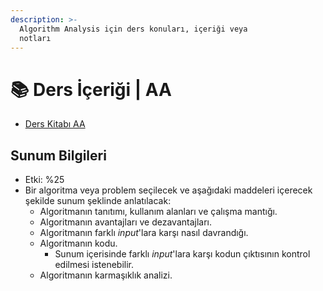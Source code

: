 ```yaml
---
description: >-
  Algorithm Analysis için ders konuları, içeriği veya
  notları
---
```


# 📚 Ders İçeriği \| AA

<!--YPackage.YGitbookIntegration-tarafından-otomatik-oluşturulmuştur-->

- [Ders Kitabı AA](Ders%20Kitab%C4%B1%20AA.pdf)

<!--YPackage.YGitbookIntegration-tarafından-otomatik-oluşturulmuştur-->

## Sunum Bilgileri

- Etki: %25
- Bir algoritma veya problem seçilecek ve aşağıdaki maddeleri içerecek şekilde sunum şeklinde anlatılacak:
  - Algoritmanın tanıtımı, kullanım alanları ve çalışma mantığı.
  - Algoritmanın avantajları ve dezavantajları.
  - Algoritmanın farklı _input_'lara karşı nasıl davrandığı.
  - Algoritmanın kodu.
    - Sunum içerisinde farklı _input_'lara karşı kodun çıktısının kontrol edilmesi istenebilir.
  - Algoritmanın karmaşıklık analizi.
